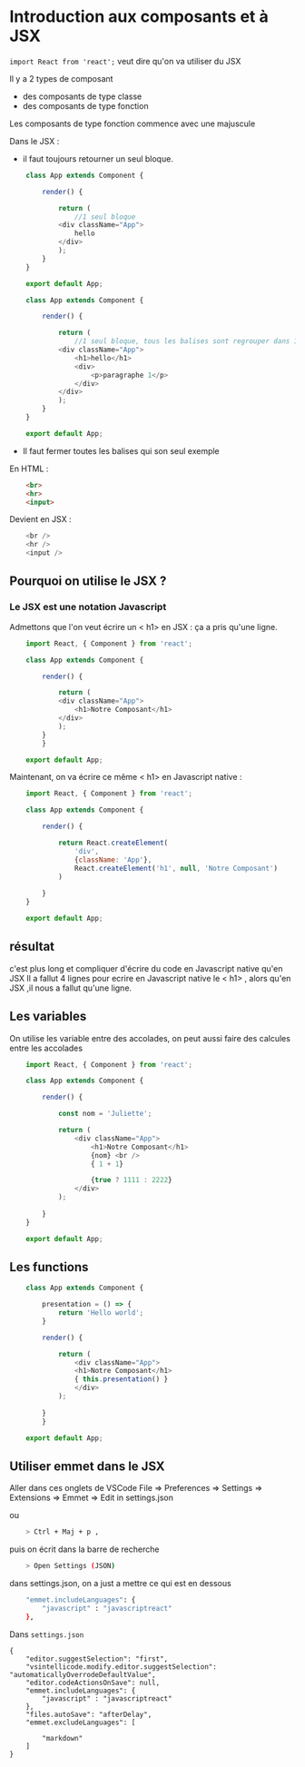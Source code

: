# Introduction aux composants et à JSX

`import React from 'react';` veut dire qu'on va utiliser du JSX

Il y a 2 types de composant

- des composants de type classe
- des composants de type fonction

Les composants de type fonction commence avec une majuscule

Dans le JSX :

- il faut toujours retourner un seul bloque.

```js
    class App extends Component {

        render() {

            return (
                //1 seul bloque
            <div className="App">
                hello
            </div>
            );
        }
    }

    export default App;
```

```js
    class App extends Component {

        render() {

            return (
                //1 seul bloque, tous les balises sont regrouper dans 1 seul <div>
            <div className="App">
                <h1>hello</h1>
                <div>
                    <p>paragraphe 1</p>
                </div>
            </div>
            );
        }
    }

    export default App;
```


- Il faut fermer toutes les balises qui son seul exemple

En HTML :

```html
    <br>
    <hr>
    <input>
```

Devient en JSX :
```js
    <br />
    <hr />
    <input />
```

## Pourquoi on utilise le JSX ?    

### Le JSX est une notation Javascript

Admettons que l'on veut écrire un < h1> en JSX :
ça a pris qu'une ligne.
```js
    import React, { Component } from 'react';

    class App extends Component {

        render() {

            return (
            <div className="App">
                <h1>Notre Composant</h1>
            </div>
            );
        }
        }

    export default App;
```

Maintenant, on va écrire ce même < h1> en Javascript native :
```js
    import React, { Component } from 'react';

    class App extends Component {

        render() {

            return React.createElement(
                'div',
                {className: 'App'},
                React.createElement('h1', null, 'Notre Composant')
            )
            
        }
    }

    export default App;
```


## résultat

c'est plus long et compliquer d'écrire du code en Javascript native qu'en JSX
Il a fallut 4 lignes pour ecrire en Javascript native le < h1> , alors qu'en JSX ,il nous a fallut qu'une ligne.

## Les variables

On utilise les variable entre des accolades, on peut aussi faire des calcules entre les accolades

```js
    import React, { Component } from 'react';

    class App extends Component {

        render() {

            const nom = 'Juliette';

            return (
                <div className="App">
                    <h1>Notre Composant</h1>
                    {nom} <br />
                    { 1 + 1}

                    {true ? 1111 : 2222}
                </div>
            );
            
        }
    }

    export default App;
```

## Les functions 
```js
    class App extends Component {

        presentation = () => {
            return 'Hello world';
        }

        render() {

            return (
                <div className="App">
                <h1>Notre Composant</h1>
                { this.presentation() }
                </div>
            );
            
        }
        }

    export default App;
```

## Utiliser emmet dans le JSX

Aller dans ces onglets de VSCode File => Preferences => Settings => Extensions => Emmet => Edit in settings.json

ou 
```bash
    > Ctrl + Maj + p , 
```

puis on écrit dans la barre de recherche 
```bash
    > Open Settings (JSON)
```
dans settings.json, on a just a mettre ce qui est en dessous
```bash
    "emmet.includeLanguages": {
        "javascript" : "javascriptreact"
    },
```



Dans `settings.json`


    {
        "editor.suggestSelection": "first",
        "vsintellicode.modify.editor.suggestSelection": "automaticallyOverrodeDefaultValue",
        "editor.codeActionsOnSave": null,
        "emmet.includeLanguages": {
            "javascript" : "javascriptreact"
        },
        "files.autoSave": "afterDelay",
        "emmet.excludeLanguages": [
        
            "markdown"
        ]
    }